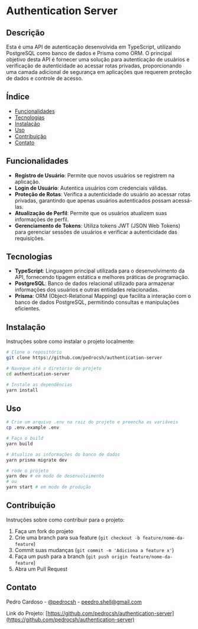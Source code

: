 # Authentication Server

## Descrição

Esta é uma API de autenticação desenvolvida em TypeScript, utilizando PostgreSQL como banco de dados e Prisma como ORM. O principal objetivo desta API é fornecer uma solução para autenticação de usuários e verificação de autenticidade ao acessar rotas privadas, proporcionando uma camada adicional de segurança em aplicações que requerem proteção de dados e controle de acesso.

## Índice

- [Funcionalidades](#funcionalidades)
- [Tecnologias](#tecnologias)
- [Instalação](#instalação)
- [Uso](#uso)
- [Contribuição](#contribuição)
- [Contato](#contato)

## Funcionalidades
- **Registro de Usuário**: Permite que novos usuários se registrem na aplicação.
- **Login de Usuário**: Autentica usuários com credenciais válidas.
- **Proteção de Rotas**: Verifica a autenticidade do usuário ao acessar rotas privadas, garantindo que apenas usuários autenticados possam acessá-las.
- **Atualização de Perfil**: Permite que os usuários atualizem suas informações de perfil.
- **Gerenciamento de Tokens**: Utiliza tokens JWT (JSON Web Tokens) para gerenciar sessões de usuários e verificar a autenticidade das requisições.

## Tecnologias
- **TypeScript**: Linguagem principal utilizada para o desenvolvimento da API, fornecendo tipagem estática e melhores práticas de programação.
- **PostgreSQL**: Banco de dados relacional utilizado para armazenar informações dos usuários e outras entidades relacionadas.
- **Prisma**: ORM (Object-Relational Mapping) que facilita a interação com o banco de dados PostgreSQL, permitindo consultas e manipulações eficientes.

## Instalação

Instruções sobre como instalar o projeto localmente:

```bash
# Clone o repositório
git clone https://github.com/pedrocsh/authentication-server

# Navegue até o diretório do projeto
cd authentication-server

# Instale as dependências
yarn install
```

## Uso

```bash
# Crie um arquivo .env na raiz do projeto e preencha as variáveis
cp .env.example .env

# Faça o build
yarn build

# Atualize as informações do banco de dados
yarn prisma migrate dev

# rode o projeto
yarn dev # em modo de desenvolvimento
# ou
yarn start # em modo de produção
```

## Contribuição

Instruções sobre como contribuir para o projeto:

1. Faça um fork do projeto
2. Crie uma branch para sua feature (`git checkout -b feature/nome-da-feature`)
3. Commit suas mudanças (`git commit -m 'Adiciona a feature x'`)
4. Faça um push para a branch (`git push origin feature/nome-da-feature`)
5. Abra um Pull Request

## Contato

Pedro Cardoso - [@pedrocsh](https://www.linkedin.com/in/pedrocsh/) - peedro.shell@gmail.com

Link do Projeto: [https://github.com/pedrocsh/authentication-server](https://github.com/pedrocsh/authentication-server)
